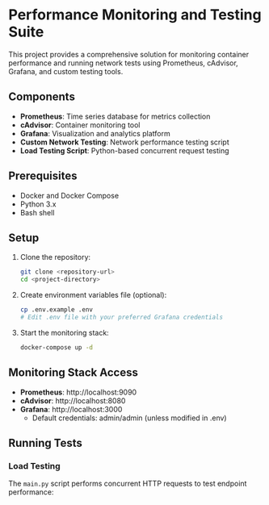 # Performance Monitoring and Testing Suite

This project provides a comprehensive solution for monitoring container performance and running network tests using Prometheus, cAdvisor, Grafana, and custom testing tools.

## Components

- **Prometheus**: Time series database for metrics collection
- **cAdvisor**: Container monitoring tool
- **Grafana**: Visualization and analytics platform
- **Custom Network Testing**: Network performance testing script
- **Load Testing Script**: Python-based concurrent request testing

## Prerequisites

- Docker and Docker Compose
- Python 3.x
- Bash shell

## Setup

1. Clone the repository:

   ```bash
   git clone <repository-url>
   cd <project-directory>
   ```

2. Create environment variables file (optional):

   ```bash
   cp .env.example .env
   # Edit .env file with your preferred Grafana credentials
   ```

3. Start the monitoring stack:
   ```bash
   docker-compose up -d
   ```

## Monitoring Stack Access

- **Prometheus**: http://localhost:9090
- **cAdvisor**: http://localhost:8080
- **Grafana**: http://localhost:3000
  - Default credentials: admin/admin (unless modified in .env)

## Running Tests

### Load Testing

The `main.py` script performs concurrent HTTP requests to test endpoint performance:
